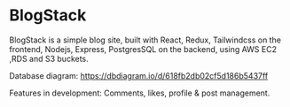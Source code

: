 # BlogStack

BlogStack is a  simple blog site, built with React, Redux, Tailwindcss on the frontend, Nodejs, Express, PostgresSQL on the backend, using AWS EC2 ,RDS and S3 buckets.

Database diagram: https://dbdiagram.io/d/618fb2db02cf5d186b5437ff

Features in development: Comments, likes, profile & post management.
